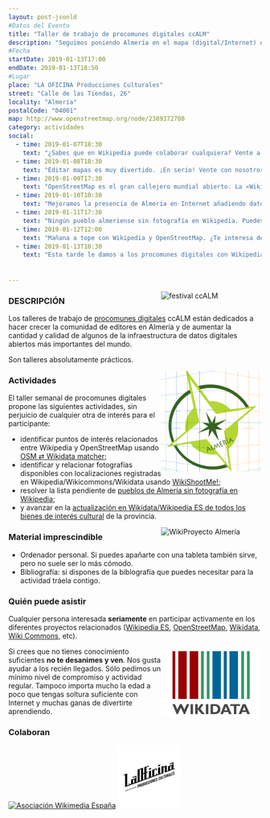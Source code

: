 ```yaml
---
layout: post-jsonld
#Datos del Evento
title: "Taller de trabajo de procomunes digitales ccALM"
description: "Seguimos poniendo Almería en el mapa (digital/Internet) en los sistemas de información pública más importantes del mundo."
#Fecha
startDate: 2019-01-13T17:00
endDate: 2019-01-13T18:50
#Lugar
place: "LA OFICINA Producciones Culturales"
street: "Calle de las Tiendas, 26"
locality: "Almería"
postalCode: "04001"
map: http://www.openstreetmap.org/node/2389372700
category: actividades
social:
  - time: 2019-01-07T18:30
    text: "¿Sabes que en Wikipedia puede colaborar cualquiera? Vente a aprender cómo."
  - time: 2019-01-08T18:30
    text: "Editar mapas es muy divertido. ¡En serio! Vente con nosotros a echar una mano en OpenStreetMap."
  - time: 2019-01-09T17:30
    text: "OpenStreetMap es el gran callejero mundial abierto. La «Wikipedia» de los mapas. Y tú puedes venir a editar. Vente a aprender cómo."
  - time: 2019-01-10T10:30
    text: "Mejoramos la presencia de Almería en Internet añadiendo datos a Wikipedia, Wiki Commons y OpenStreetMap. Y necesitamos tu ayuda. ¡Vente!"
  - time: 2019-01-11T17:30
    text: "Ningún pueblo almeriense sin fotografía en Wikipedia. Puedes subir tus propias fotos. Vente a aprender cómo hacerlo. Tú puedes."
  - time: 2019-01-12T12:00
    text: "Mañana a tope con Wikipedia y OpenStreetMap. ¿Te interesa de verdad? Anímate y ven a formar parte del proyecto."
  - time: 2019-01-13T10:30
    text: "Esta tarde le damos a los procomunes digitales con Wikipedia y OpenStreetMap en LaOficina. Te esperamos."


---
```

<a href="http://ccalm.es/2018/"><img style="width: 200px; float: right;" src="/recursos/ccALM-400px.png" alt="festival ccALM" /></a>

### DESCRIPCIÓN

Los talleres de trabajo de [procomunes digitales](http://olea.org/diario/2015/03/10/qu%C3%A9-es-el-procom%C3%BAn.html)  ccALM están dedicados a hacer crecer la comunidad de editores en Almería y de aumentar la cantidad y calidad de algunos de la infraestructura de datos digitales abiertos más importantes del mundo.

Son talleres absolutamente prácticos. 


<a href="https://foro.hacklabalmeria.net/c/geoinquietosalm"><img style="width: 200px; float: right;" src="/recursos/geoinquietos-almeria.png" alt="GeoInquietos Almería" /></a>

### Actividades

El taller semanal de procomunes digitales propone las siguientes actividades, sin perjuicio de cualquier otra de interés para el participante:

- identificar puntos de interés relacionados entre Wikipedia y OpenStreetMap usando 
[OSM ⇄ Wikidata matcher](https://foro.hacklabalmeria.net/t/osm-wikidata-matcher-identificar-puntos-de-interes-relacionados-entre-wikipedia-y-openstreetmap/10031);
- identificar y relacionar fotografías disponibles con localizaciones registradas en Wikipedia/Wikicommons/Wikidata usando [WikiShootMe!](https://tools.wmflabs.org/wikishootme);
- resolver la lista pendiente de [pueblos de Almería sin fotografía en Wikipedia](https://foro.hacklabalmeria.net/t/wikiproyecto-ningun-municipio-espanol-sin-fotografia-andalucia-dos-pueblos-menos-ragol-y-santa-cruz-de-marchena/9985/10);
- y avanzar en la [actualización en Wikidata/Wikipedia ES de todos los bienes de interés cultural](https://foro.hacklabalmeria.net/t/mapa-de-bienes-de-interes-cultural-registrados-en-wikipedia-wikidata/9987) de la provincia.


<a href="http://es.wikipedia.org"><img style="width: 200px; float: right;" src="/recursos/wikiproyecto-almeria.png" alt="WikiProyecto Almería" /></a>

### Material imprescindible

- Ordenador personal. Si puedes apañarte con una tableta también sirve, pero no suele ser lo más cómodo.
- Bibliografía: si dispones de la biblografía que puedes necesitar para la actividad tráela contigo.

### Quién puede asistir
Cualquier persona interesada __seriamente__ en participar activamente en los diferentes proyectos relacionados ([Wikipedia ES](http://es.wikipedia.org), [OpenStreetMap](http://openstreetmap.org), [Wikidata](http://wikidata.org), [Wiki Commons](http://commons.wikimedia.org), etc).

<a href="http://wikidata.org"><img style="width: 200px; float: right;" src="/recursos/320px-Wikidata-logo-en.svg.png" alt="Wikidata" /></a>

Si crees que no tienes conocimiento suficientes __no te desanimes y ven__. Nos gusta ayudar a los recién llegados. Sólo pedimos un mínimo nivel de compromiso y actividad regular. Tampoco importa mucho la edad a poco que tengas soltura suficiente con Internet y muchas ganas de divertirte aprendiendo.

### Colaboran

<a href="http://wikimedia.es"><img style="width: 125px;" src="/recursos/320px-Wikimedia_España_logo_-_vertical.svg.png" alt="Asociación Wikimedia España" /></a>
<a href="http://laoficinacultural.org/"><img style="width: 125px;" src="/recursos/LaOficina-300x300.jpg" alt="LaOficina Cultural" /></a>

